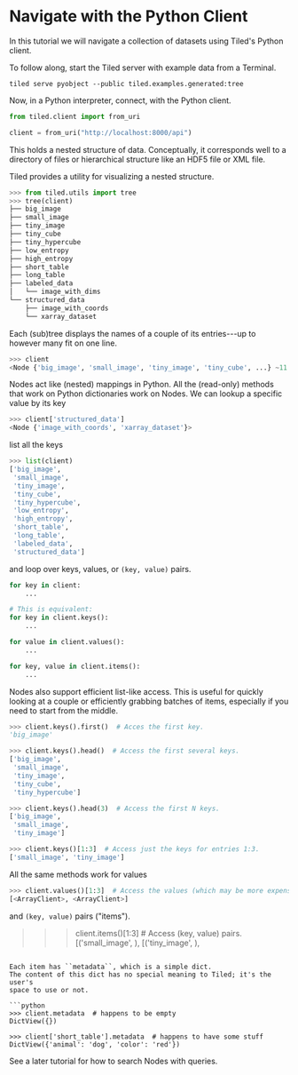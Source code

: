 # Navigate with the Python Client

In this tutorial we will navigate a collection of datasets using Tiled's Python
client.

To follow along, start the Tiled server with example data from a Terminal.

```
tiled serve pyobject --public tiled.examples.generated:tree
```

Now, in a Python interpreter, connect, with the Python client.

```python
from tiled.client import from_uri

client = from_uri("http://localhost:8000/api")
```

This holds a nested structure of data. Conceptually, it corresponds well to
a directory of files or hierarchical structure like an HDF5 file or XML file.

Tiled provides a utility for visualizing a nested structure.

```python
>>> from tiled.utils import tree
>>> tree(client)
├── big_image
├── small_image
├── tiny_image
├── tiny_cube
├── tiny_hypercube
├── low_entropy
├── high_entropy
├── short_table
├── long_table
├── labeled_data
│   └── image_with_dims
└── structured_data
    ├── image_with_coords
    └── xarray_dataset
```

Each (sub)tree displays the names of a couple of its entries---up to
however many fit on one line.


```python
>>> client
<Node {'big_image', 'small_image', 'tiny_image', 'tiny_cube', ...} ~11 entries>
```

Nodes act like (nested) mappings in Python. All the (read-only) methods
that work on Python dictionaries work on Nodes. We can lookup a specific
value by its key

```python
>>> client['structured_data']
<Node {'image_with_coords', 'xarray_dataset'}>
```

list all the keys

```python
>>> list(client)
['big_image',
 'small_image',
 'tiny_image',
 'tiny_cube',
 'tiny_hypercube',
 'low_entropy',
 'high_entropy',
 'short_table',
 'long_table',
 'labeled_data',
 'structured_data']
```

and loop over keys, values, or ``(key, value)`` pairs.

```python
for key in client:
    ...

# This is equivalent:
for key in client.keys():
    ...

for value in client.values():
    ...

for key, value in client.items():
    ...
```

Nodes also support efficient list-like access. This is useful for quickly
looking at a couple or efficiently grabbing batches of items, especially if you
need to start from the middle.

```python
>>> client.keys().first()  # Acces the first key.
'big_image'

>>> client.keys().head()  # Access the first several keys.
['big_image',
 'small_image',
 'tiny_image',
 'tiny_cube',
 'tiny_hypercube']

>>> client.keys().head(3)  # Access the first N keys.
['big_image',
 'small_image',
 'tiny_image']

>>> client.keys()[1:3]  # Access just the keys for entries 1:3.
['small_image', 'tiny_image']
```

All the same methods work for values

```python
>>> client.values()[1:3]  # Access the values (which may be more expensive).
[<ArrayClient>, <ArrayClient>]
```

and `(key, value)` pairs ("items").

>>> client.items()[1:3]  # Access (key, value) pairs.
[('small_image', <ArrayClient>),
[('tiny_image', <ArrayClient>),
```

Each item has ``metadata``, which is a simple dict.
The content of this dict has no special meaning to Tiled; it's the user's
space to use or not.

```python
>>> client.metadata  # happens to be empty
DictView({})

>>> client['short_table'].metadata  # happens to have some stuff
DictView({'animal': 'dog', 'color': 'red'})
```

See a later tutorial for how to search Nodes with queries.
